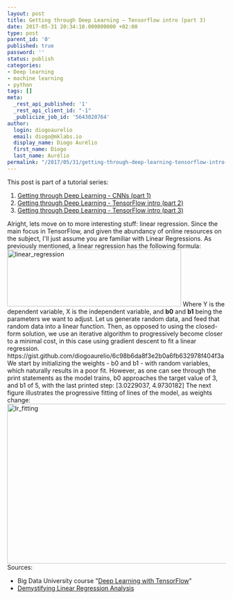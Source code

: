 ```yaml
---
layout: post
title: Getting through Deep Learning – Tensorflow intro (part 3)
date: 2017-05-31 20:34:18.000000000 +02:00
type: post
parent_id: '0'
published: true
password: ''
status: publish
categories:
- Deep learning
- machine learning
- python
tags: []
meta:
  _rest_api_published: '1'
  _rest_api_client_id: "-1"
  _publicize_job_id: '5643020764'
author:
  login: diogoaurelio
  email: diogo@mklabs.io
  display_name: Diogo Aurélio
  first_name: Diogo
  last_name: Aurélio
permalink: "/2017/05/31/getting-through-deep-learning-tensorflow-intro-part-3/"
---
```

This post is part of a tutorial series:
<ol>
<li><a href="https://datacenternotes.wordpress.com/2016/09/25/getting-through-deep-learning-part-1/" target="_blank" rel="noopener noreferrer">Getting through Deep Learning - CNNs (part 1)</a></li>
<li><a href="https://datacenternotes.wordpress.com/2017/05/09/getting-through-deep-learning-tensorflow-intro-part-2/" target="_blank" rel="noopener noreferrer">Getting through Deep Learning - TensorFlow intro (part 2)</a></li>
<li><a href="https://datacenternotes.wordpress.com/2017/05/31/getting-through-deep-learning-tensorflow-intro-part-3/" target="_blank" rel="noopener noreferrer">Getting through Deep Learning - TensorFlow intro (part 3)</a></li>
</ol>
Alright, lets move on to more interesting stuff: linear regression. Since the main focus in TensorFlow, and given the abundancy of online resources on the subject, I'll just assume you are familiar with Linear Regressions.
As previously mentioned, a linear regression has the following formula:
<img class="  wp-image-3926 aligncenter" src="{{ site.baseurl }}/assets/2017/05/linear_regression.png" alt="linear_regression" width="401" height="131" />
Where Y is the dependent variable, X is the independent variable, and <b>b0</b> and <b>b1</b> being the parameters we want to adjust.
Let us generate random data, and feed that random data into a linear function. Then, as opposed to using the closed-form solution, we use an iterative algorithm to progressively become closer to a minimal cost, in this case using gradient descent to fit a linear regression.<!--more-->
https://gist.github.com/diogoaurelio/6c98b6da8f3e2b0a6fb632978f404f3a
We start by initializing the weights - b0 and b1 - with random variables, which naturally results in a poor fit. However, as one can see through the print statements as the model trains, b0 approaches the target value of 3, and b1 of 5, with the last printed step: [3.0229037, 4.9730182]
The next figure illustrates the progressive fitting of lines of the model, as weights change:
<img class="alignnone size-full wp-image-3939" src="{{ site.baseurl }}/assets/2017/05/lr_fitting1.png" alt="lr_fitting" width="590" height="368" />
Sources:
<ul>
<li>Big Data University course "<a href="https://cognitiveclass.ai/courses/deep-learning-tensorflow/" target="_blank" rel="noopener noreferrer">Deep Learning with TensorFlow</a>"</li>
<li><a href="http://www.edupristine.com/blog/demystifying-linear-regression-analysis-for-frm-level-1-exam" target="_blank" rel="noopener noreferrer">Demystifying Linear Regression Analysis</a></li>
</ul>
